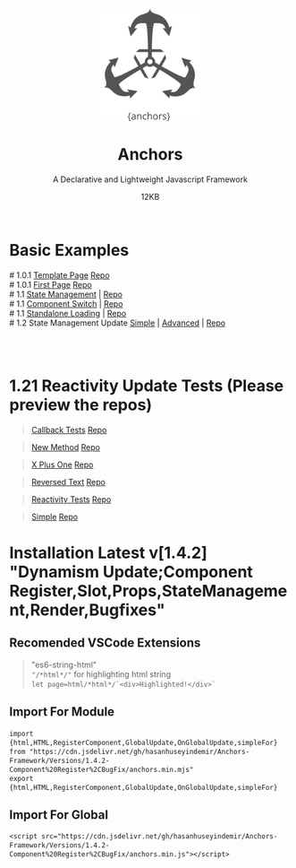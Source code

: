 <div align="center">


<img width="200px" src="https://github.com/HasanHuseyinDemir/Anchors-Framework/blob/master/Images/Anchors.png">
<h1 align="center">Anchors</h1>
<p align="center">A Declarative and Lightweight Javascript Framework</p>
<p>12KB</p>
<br>

</div>
<h1>Basic Examples</h1>
# 1.0.1 <a href="https://hasanhuseyindemir.github.io/Anchors-Framework/PageTests/Template-Page/">Template Page</a> <a href="https://github.com/HasanHuseyinDemir/Anchors-Framework/tree/master/PageTests/Template-Page">Repo</a>
<br>
# 1.0.1 <a href="https://hasanhuseyindemir.github.io/Anchors-Framework/PageTests/First-Page">First Page</a> <a href="https://github.com/HasanHuseyinDemir/Anchors-Framework/tree/master/PageTests/First-Page">Repo</a><br>
# 1.1 <a href="https://hasanhuseyindemir.github.io/Anchors-Framework/PageTests/04.StateManagement">State Management</a> | <a href="https://github.com/HasanHuseyinDemir/Anchors-Framework/tree/master/PageTests/04.StateManagement">Repo</a><br>
# 1.1 <a href="https://hasanhuseyindemir.github.io/Anchors-Framework/PageTests/05.SwitchComponents/">Component Switch</a> | <a href="https://github.com/HasanHuseyinDemir/Anchors-Framework/tree/master/PageTests/05.SwitchComponents/">Repo</a><br>
# 1.1 <a href="https://hasanhuseyindemir.github.io/Anchors-Framework/PageTests/06.StandAlone/">Standalone Loading</a> | <a href="https://github.com/HasanHuseyinDemir/Anchors-Framework/tree/master/PageTests/06.StandAlone/">Repo</a><br>
# 1.2 State Management Update 
<a href="https://hasanhuseyindemir.github.io/Anchors-Framework/PageTests/07.Setter/simple/">Simple</a> |
<a href="https://hasanhuseyindemir.github.io/Anchors-Framework/PageTests/07.Setter/advanced/">Advanced</a> |
<a href="https://github.com/HasanHuseyinDemir/Anchors-Framework/tree/master/PageTests/07.Setter/">Repo</a><br>

<br><br>

# 1.21 Reactivity Update Tests (Please preview the repos)
> <a href="https://hasanhuseyindemir.github.io/Anchors-Framework/Versions/0-Tests/CallBack/Callback%20Test/">Callback Tests</a> <a href="https://github.com/HasanHuseyinDemir/Anchors-Framework/blob/master/Versions/0-Tests/CallBack/Callback%20Test/">Repo</a> 

> <a href="https://hasanhuseyindemir.github.io/Anchors-Framework/Versions/0-Tests/CallBack/New%20Method/">New Method</a> <a href="https://github.com/HasanHuseyinDemir/Anchors-Framework/tree/master/Versions/0-Tests/CallBack/New%20Method">Repo</a>

> <a href="https://hasanhuseyindemir.github.io/Anchors-Framework/Versions/0-Tests/CallBack/Patterns%20Test/XPlusOne">X Plus One</a> <a href="https://github.com/HasanHuseyinDemir/Anchors-Framework/tree/master/Versions/0-Tests/CallBack/Patterns%20Test/XPlusOne">Repo</a>

> <a href="https://hasanhuseyindemir.github.io/Anchors-Framework/Versions/0-Tests/CallBack/Patterns%20Test/ReversedText">Reversed Text</a> <a href="https://github.com/HasanHuseyinDemir/Anchors-Framework/tree/master/Versions/0-Tests/CallBack/Patterns%20Test/ReversedText">Repo</a>

> <a href="https://hasanhuseyindemir.github.io/Anchors-Framework/Versions/0-Tests/CallBack/Reactivity%20Tests/">Reactivity Tests</a> <a href="https://github.com/HasanHuseyinDemir/Anchors-Framework/tree/master/Versions/0-Tests/CallBack/Reactivity%20Tests">Repo</a>

> <a href="https://hasanhuseyindemir.github.io/Anchors-Framework/Versions/0-Tests/CallBack/Simple/">Simple</a> <a href="https://github.com/HasanHuseyinDemir/Anchors-Framework/tree/master/Versions/0-Tests/CallBack/Simple">Repo</a>

# Installation Latest v[1.4.2] "Dynamism Update;Component Register,Slot,Props,StateManagement,Render,Bugfixes" 

## Recomended VSCode Extensions
> "es6-string-html"<br>
```"/*html*/"``` for highlighting html string<br>
``` let page=html/*html*/`<div>Highlighted!</div>` ```

## Import For Module
```
import {html,HTML,RegisterComponent,GlobalUpdate,OnGlobalUpdate,simpleFor} from "https://cdn.jsdelivr.net/gh/hasanhuseyindemir/Anchors-Framework/Versions/1.4.2-Component%20Register%2CBugFix/anchors.min.mjs"
export {html,HTML,RegisterComponent,GlobalUpdate,OnGlobalUpdate,simpleFor}
```

## Import For Global 
```
<script src="https://cdn.jsdelivr.net/gh/hasanhuseyindemir/Anchors-Framework/Versions/1.4.2-Component%20Register%2CBugFix/anchors.min.js"></script>
```



